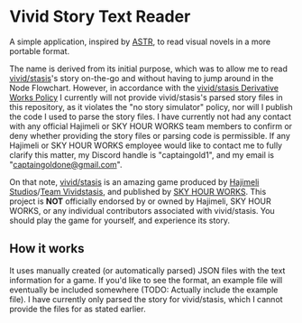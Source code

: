 # Vivid Story Text Reader

A simple application, inspired by [ASTR](https://github.com/050644zf/ArknightsStoryTextReader/), to read visual novels in a more portable format.

The name is derived from its initial purpose, which was to allow me to read [vivid/stasis](https://store.steampowered.com/app/2093940/vividstasis/)'s story on-the-go and without having to jump around in the Node Flowchart. However, in accordance with the [vivid/stasis Derivative Works Policy](https://shrinereport.xyz/policy.html) I currently will not provide vivid/stasis's parsed story files in this repository, as it violates the "no story simulator" policy, nor will I publish the code I used to parse the story files. I have currently not had any contact with any official Hajimeli or SKY HOUR WORKS team members to confirm or deny whether providing the story files or parsing code is permissible. If any Hajimeli or SKY HOUR WORKS employee would like to contact me to fully clarify this matter, my Discord handle is "captaingold1", and my email is "captaingoldone@gmail.com".

On that note, [vivid/stasis](https://store.steampowered.com/app/2093940/vividstasis/) is an amazing game produced by [Hajimeli Studios](https://store.steampowered.com/search/?publisher=Hajimeli)/[Team Vividstasis](https://store.steampowered.com/search/?developer=Team%20Vividstasis), and published by [SKY HOUR WORKS](https://store.steampowered.com/publisher/skyhourworks). This project is **NOT** officially endorsed by or owned by Hajimeli, SKY HOUR WORKS, or any individual contributors associated with vivid/stasis. You should play the game for yourself, and experience its story.

## How it works

It uses manually created (or automatically parsed) JSON files with the text information for a game. If you'd like to see the format, an example file will eventually be included somewhere (TODO: Actually include the example file). I have currently only parsed the story for vivid/stasis, which I cannot provide the files for as stated earlier.